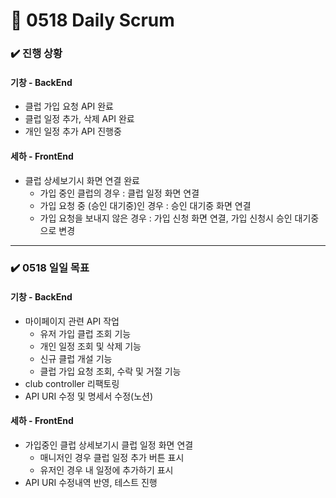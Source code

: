 # 📅 0518 Daily Scrum
### ✔️ 진행 상황
#### 기창 - BackEnd
- 클럽 가입 요청 API 완료
- 클럽 일정 추가, 삭제 API 완료
- 개인 일정 추가 API 진행중

#### 세하 - FrontEnd
- 클럽 상세보기시 화면 연결 완료
  - 가입 중인 클럽의 경우 : 클럽 일정 화면 연결
  - 가입 요청 중 (승인 대기중)인 경우 : 승인 대기중 화면 연결
  - 가입 요청을 보내지 않은 경우 : 가입 신청 화면 연결, 가입 신청시 승인 대기중으로 변경

---

### ✔️ 0518 일일 목표
#### 기창 - BackEnd
- 마이페이지 관련 API 작업
  - 유저 가입 클럽 조회 기능
  - 개인 일정 조회 및 삭제 기능
  - 신규 클럽 개설 기능
  - 클럽 가입 요청 조회, 수락 및 거절 기능
- club controller 리팩토링
- API URI 수정 및 명세서 수정(노션)
#### 세하 - FrontEnd
- 가입중인 클럽 상세보기시 클럽 일정 화면 연결
  - 매니저인 경우 클럽 일정 추가 버튼 표시
  - 유저인 경우 내 일정에 추가하기 표시
- API URI 수정내역 반영, 테스트 진행
